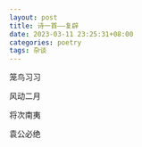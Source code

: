 ```yaml
---
layout: post
title: 诗一首——复辟
date: 2023-03-11 23:25:31+08:00
categories: poetry
tags: 杂谈
---
```


笼鸟习习

风动二月

将次南夷

袁公必绝

